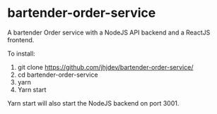 # bartender-order-service
A bartender Order service with a NodeJS API backend and a ReactJS frontend.

To install:
  1. git clone https://github.com/jhjdev/bartender-order-service/
  2. cd bartender-order-service
  3. yarn
  4. Yarn start

Yarn start will also start the NodeJS backend on port 3001.
